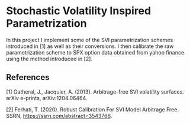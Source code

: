 # Stochastic Volatility Inspired Parametrization

In this project I implement some of the SVI parametrization schemes introduced in [1] as well as their conversions.
I then calibrate the raw parametrization scheme to SPX option data obtained from yahoo finance using the method introduced in [2].

## References
<a id="1">[1]</a> 
Gatheral, J., Jacquier, A. (2013). 
Arbitrage-free SVI volatility surfaces. 
arXiv e-prints, arXiv:1204.06464.

<a id="2">[2]</a> 
Ferhati, T. (2020). 
Robust Calibration For SVI Model Arbitrage Free. 
SSRN, https://ssrn.com/abstract=3543766.

